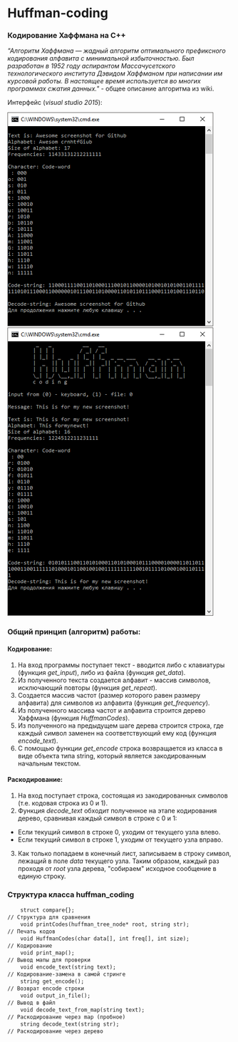 # Huffman-coding
### Кодирование Хаффмана на С++

*"Алгоритм Хаффмана — жадный алгоритм оптимального префиксного кодирования алфавита с минимальной избыточностью. Был разработан в 1952 году аспирантом Массачусетского технологического института Дэвидом Хаффманом при написании им курсовой работы. В настоящее время используется во многих программах сжатия данных."* - общее описание алгоритма из wiki.

Интерфейс (*visual studio 2015*):

![alt tag](https://raw.githubusercontent.com/manmolecular/Huffman-coding/master/interface-screenshot.PNG)
![alt tag](https://raw.githubusercontent.com/manmolecular/Huffman-coding/master/interface_screenshot_1.PNG)

### Общий принцип (алгоритм) работы:
#### Кодирование:
1. На вход программы поступает текст - вводится либо с клавиатуры (функция *get_input*), либо из файла (функция *get_data*).
2. Из полученного текста создается алфавит - массив символов, исключающий повторы (функция *get_repeat*).
3. Создается массив частот (размер которого равен размеру алфавита) для символов из алфавита (функция *get_frequency*).
4. Из полученного массива частот и алфавита строится дерево Хаффмана (функция *HuffmanCodes*).
5. Из полученного на предыдущем шаге дерева строится строка, где каждый символ заменен на соответствующий ему код (функция *encode_text*).
6. С помощью функции *get_encode* строка возвращается из класса в виде объекта типа string, который является закодированным начальным текстом. 

#### Раскодирование:
1. На вход поступает строка, состоящая из закодированных символов (т.е. кодовая строка из 0 и 1).
2. Функция *decode_text* обходит полученное на этапе кодирования дерево, сравнивая каждый символ в строке с 0 и 1:
  * Если текущий символ в строке 0, уходим от текущего узла влево.
  * Если текущий символ в строке 1, уходим от текущего узла вправо.
3. Как только попадаем в конечный лист, записываем в строку символ, лежащий в поле *data* текущего узла.
Таким образом, каждый раз проходя от *root* узла дерева, "собираем" исходное сообщение в единую строку.

### Структура класса huffman_coding
		struct compare{};                                                     // Структура для сравнения
		void printCodes(huffman_tree_node* root, string str);                 // Печать кодов
		void HuffmanCodes(char data[], int freq[], int size);                 // Кодирование
		void print_map();                                                     // Вывод мапы для проверки
		void encode_text(string text);                                        // Кодирование-замена в самой стринге
		string get_encode();                                                  // Возврат encode строки
		void output_in_file();                                                // Вывод в файл
		void decode_text_from_map(string text);                               // Раскодирование через map (пробное)
		string decode_text(string str);                                       // Раскодирование через дерево
